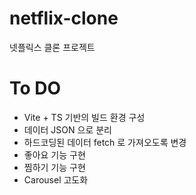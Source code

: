 # netflix-clone

넷플릭스 클론 프로젝트

# To DO

- Vite + TS 기반의 빌드 환경 구성
- 데이터 JSON 으로 분리
- 하드코딩된 데이터 fetch 로 가져오도록 변경
- 좋아요 기능 구현
- 찜하기 기능 구현
- Carousel 고도화
